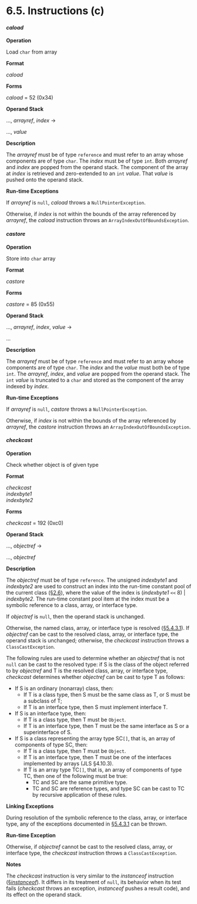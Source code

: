 # 6.5. Instructions \(c\)

#### _caload_

**Operation**

Load `char` from array

**Format**

  
_caload_  


**Forms**

_caload_ = 52 \(0x34\)

**Operand Stack**

..., _arrayref_, _index_ →

..., _value_

**Description**

The _arrayref_ must be of type `reference` and must refer to an array whose components are of type `char`. The _index_ must be of type `int`. Both _arrayref_ and _index_ are popped from the operand stack. The component of the array at _index_ is retrieved and zero-extended to an `int` _value_. That _value_ is pushed onto the operand stack.

**Run-time Exceptions**

If _arrayref_ is `null`, _caload_ throws a `NullPointerException`.

Otherwise, if _index_ is not within the bounds of the array referenced by _arrayref_, the _caload_ instruction throws an `ArrayIndexOutOfBoundsException`.

#### _castore_

**Operation**

Store into `char` array

**Format**

  
_castore_  


**Forms**

_castore_ = 85 \(0x55\)

**Operand Stack**

..., _arrayref_, _index_, _value_ →

...

**Description**

The _arrayref_ must be of type `reference` and must refer to an array whose components are of type `char`. The _index_ and the _value_ must both be of type `int`. The _arrayref_, _index_, and _value_ are popped from the operand stack. The `int` _value_ is truncated to a `char` and stored as the component of the array indexed by _index_.

**Run-time Exceptions**

If _arrayref_ is `null`, _castore_ throws a `NullPointerException`.

Otherwise, if _index_ is not within the bounds of the array referenced by _arrayref_, the _castore_ instruction throws an `ArrayIndexOutOfBoundsException`.

#### _checkcast_

**Operation**

Check whether object is of given type

**Format**

  
_checkcast_  
_indexbyte1_  
_indexbyte2_  


**Forms**

_checkcast_ = 192 \(0xc0\)

**Operand Stack**

..., _objectref_ →

..., _objectref_

**Description**

The _objectref_ must be of type `reference`. The unsigned _indexbyte1_ and _indexbyte2_ are used to construct an index into the run-time constant pool of the current class \([§2.6](https://docs.oracle.com/javase/specs/jvms/se8/html/jvms-2.html#jvms-2.6)\), where the value of the index is \(_indexbyte1_ `<<` 8\) \| _indexbyte2_. The run-time constant pool item at the index must be a symbolic reference to a class, array, or interface type.

If _objectref_ is `null`, then the operand stack is unchanged.

Otherwise, the named class, array, or interface type is resolved \([§5.4.3.1](https://docs.oracle.com/javase/specs/jvms/se8/html/jvms-5.html#jvms-5.4.3.1)\). If _objectref_ can be cast to the resolved class, array, or interface type, the operand stack is unchanged; otherwise, the _checkcast_ instruction throws a `ClassCastException`.

The following rules are used to determine whether an _objectref_ that is not `null` can be cast to the resolved type: if S is the class of the object referred to by _objectref_ and T is the resolved class, array, or interface type, _checkcast_ determines whether _objectref_ can be cast to type T as follows:

* If S is an ordinary \(nonarray\) class, then:
  * If T is a class type, then S must be the same class as T, or S must be a subclass of T;
  * If T is an interface type, then S must implement interface T.
* If S is an interface type, then:
  * If T is a class type, then T must be `Object`.
  * If T is an interface type, then T must be the same interface as S or a superinterface of S.
* If S is a class representing the array type SC`[]`, that is, an array of components of type SC, then:
  * If T is a class type, then T must be `Object`.
  * If T is an interface type, then T must be one of the interfaces implemented by arrays \(JLS §4.10.3\).
  * If T is an array type TC`[]`, that is, an array of components of type TC, then one of the following must be true:
    * TC and SC are the same primitive type.
    * TC and SC are reference types, and type SC can be cast to TC by recursive application of these rules.

**Linking Exceptions**

During resolution of the symbolic reference to the class, array, or interface type, any of the exceptions documented in [§5.4.3.1](https://docs.oracle.com/javase/specs/jvms/se8/html/jvms-5.html#jvms-5.4.3.1) can be thrown.

**Run-time Exception**

Otherwise, if _objectref_ cannot be cast to the resolved class, array, or interface type, the _checkcast_ instruction throws a `ClassCastException`.

**Notes**

The _checkcast_ instruction is very similar to the _instanceof_ instruction \([§_instanceof_](https://docs.oracle.com/javase/specs/jvms/se8/html/jvms-6.html#jvms-6.5.instanceof)\). It differs in its treatment of `null`, its behavior when its test fails \(_checkcast_ throws an exception, _instanceof_ pushes a result code\), and its effect on the operand stack.  


